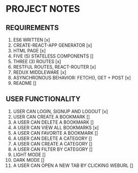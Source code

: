 # PROJECT NOTES

## REQUIREMENTS
1. ES6 WRITTEN [x]
2. CREATE-REACT-APP GENERATOR [x]
3. HTML PAGE [x]
4. FIVE (5) STATELESS COMPONENTS []
5. THREE (3) ROUTES [x]
6. RESTFUL ROUTES, REACT-ROUTER [x]
7. REDUX MIDDLEWARE [x]
8. ASYNCHRONOUS BEHAVIOR: FETCH(), GET + POST [x]
9. README []

## USER FUNCTIONALITY
1. USER CAN LOGIN, SIGNUP AND LOGOUT [x]
2. USER CAN CREATE A BOOKMARK []
3. A USER CAN DELETE A BOOKMARK []
4. A USER CAN VIEW ALL BOOKMARKS [x]
5. A USER CAN FAVORITE A BOOKMARK []
7. A USER CAN DELETE A CATEGORY []
8. A USER CAN CREATE A CATEGORY []
10. A USER CAN FILTER BY CATEGORY []
11. LIGHT MODE []
12. DARK MODE []
13. A USER CAN OPEN A NEW TAB BY CLICKING WEBURL []



